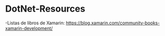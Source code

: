 # DotNet-Resources
-Listas de libros de Xamarin:
https://blog.xamarin.com/community-books-xamarin-development/

